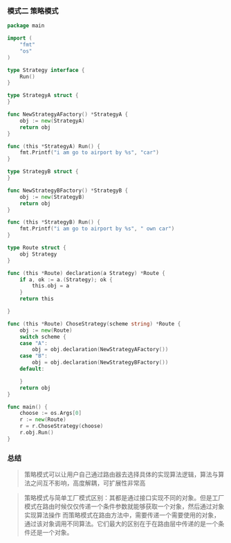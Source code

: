 ### 模式二 策略模式
```go
package main

import (
	"fmt"
	"os"
)

type Strategy interface {
	Run()
}

type StrategyA struct {
}

func NewStrategyAFactory() *StrategyA {
	obj := new(StrategyA)
	return obj
}

func (this *StrategyA) Run() {
	fmt.Printf("i am go to airport by %s", "car")
}

type StrategyB struct {
}

func NewStrategyBFactory() *StrategyB {
	obj := new(StrategyB)
	return obj
}

func (this *StrategyB) Run() {
	fmt.Printf("i am go to airport by %s", " own car")
}

type Route struct {
	obj Strategy
}

func (this *Route) declaration(a Strategy) *Route {
	if a, ok := a.(Strategy); ok {
		this.obj = a
	}
	return this

}

func (this *Route) ChoseStrategy(scheme string) *Route {
	obj := new(Route)
	switch scheme {
	case "A":
		obj = obj.declaration(NewStrategyAFactory())
	case "B":
		obj = obj.declaration(NewStrategyBFactory())
	default:

	}
	return obj
}

func main() {
	choose := os.Args[0]
	r := new(Route)
	r = r.ChoseStrategy(choose)
	r.obj.Run()
}

```
### 总结

>策略模式可以让用户自己通过路由器去选择具体的实现算法逻辑，算法与算法之间互不影响，高度解耦，可扩展性非常高

>策略模式与简单工厂模式区别：其都是通过接口实现不同的对象。但是工厂模式在路由时候仅仅传递一个条件参数就能够获取一个对象，然后通过对象实现算法操作
而策略模式在路由方法中，需要传递一个需要使用的对象，通过该对象调用不同算法。它们最大的区别在于在路由层中传递的是一个条件还是一个对象。
